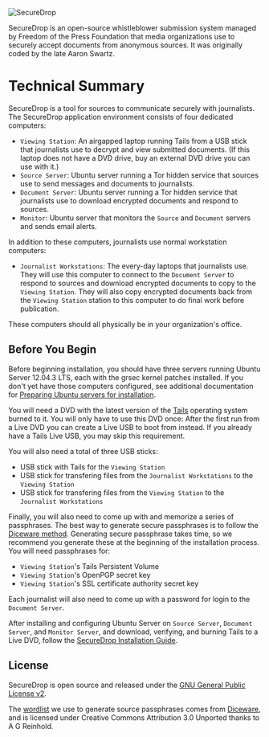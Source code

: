![SecureDrop](https://raw.github.com/freedomofpress/securedrop/master/docs/images/logo.png)

SecureDrop is an open-source whistleblower submission system managed by Freedom of the Press Foundation that media organizations use to securely accept documents from anonymous sources. It was originally coded by the late Aaron Swartz.

# Technical Summary

SecureDrop is a tool for sources to communicate securely with journalists. The SecureDrop application environment consists of four dedicated computers:

* `Viewing Station`: An airgapped laptop running Tails from a USB stick that journalists use to decrypt and view submitted documents. (If this laptop does not have a DVD drive, buy an external DVD drive you can use with it.)
* `Source Server`: Ubuntu server running a Tor hidden service that sources use to send messages and documents to journalists.
* `Document Server`: Ubuntu server running a Tor hidden service that journalists use to download encrypted documents and respond to sources.
* `Monitor`: Ubuntu server that monitors the `Source` and `Document` servers and sends email alerts.

In addition to these computers, journalists use normal workstation computers:

* `Journalist Workstations`: The every-day laptops that journalists use. They will use this computer to connect to the `Document Server` to respond to sources and download encrypted documents to copy to the `Viewing Station`. They will also copy encrypted documents back from the `Viewing Station` station to this computer to do final work before publication.

These computers should all physically be in your organization's office. 

## Before You Begin

Before beginning installation, you should have three servers running Ubuntu Server 12.04.3 LTS, each with the grsec kernel patches installed. If you don't yet have those computers configured, see additional documentation for [Preparing Ubuntu servers for installation](https://github.com/freedomofpress/securedrop/blob/master/docs/ubuntuconfig.md).

You will need a DVD with the latest version of the [Tails](https://tails.boum.org/download/index.en.html) operating system burned to it. You will only have to use this DVD once: After the first run from a Live DVD you can create a Live USB to boot from instead. If you already have a Tails Live USB, you may skip this requirement.

You will also need a total of three USB sticks:
* USB stick with Tails for the `Viewing Station`
* USB stick for transfering files from the `Journalist Workstations` to the `Viewing Station`
* USB stick for transfering files from the `Viewing Station` to the `Journalist Workstations`

Finally, you will also need to come up with and memorize a series of passphrases. The best way to generate secure passphrases is to follow the [Diceware method](http://world.std.com/~reinhold/diceware.html). Generating secure passphrase takes time, so we recommend you generate these at the beginning of the installation process. You will need passphrases for:

* `Viewing Station`'s Tails Persistent Volume
* `Viewing Station`'s OpenPGP secret key
* `Viewing Station`'s SSL certificate authority secret key

Each journalist will also need to come up with a password for login to the `Document Server`.

After installing and configuring Ubuntu Server on `Source Server`, `Document Server`, and `Monitor Server`, and download, verifying, and burning Tails to a Live DVD, follow the [SecureDrop Installation Guide](https://github.com/freedomofpress/securedrop/blob/master/docs/install.md).

## License

SecureDrop is open source and released under the [GNU General Public License v2](https://github.com/freedomofpress/securedrop/blob/master/LICENSE). 

The [wordlist](https://github.com/freedomofpress/securedrop/blob/master/modules/deaddrop/files/deaddrop/wordlist) we use to generate source passphrases comes from [Diceware](http://world.std.com/~reinhold/diceware.html), and is licensed under Creative Commons Attribution 3.0 Unported thanks to A G Reinhold. 
